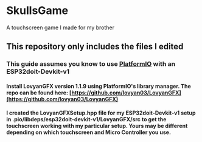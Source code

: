 # SkullsGame
A touchscreen game I made for my brother

## This repository only includes the files I edited

### This guide assumes you know to use [PlatformIO](https://platformio.org/) with an ESP32doit-Devkit-v1

#### Install LovyanGFX version 1.1.9 using PlatformIO's library manager.  The repo can be found here: [https://github.com/lovyan03/LovyanGFX](https://github.com/lovyan03/LovyanGFX)

#### I created the LovyanGFXSetup.hpp file for my ESP32doit-Devkit-v1 setup in .pio/libdeps/esp32doit-devkit-v1/LovyanGFX/src to get the touchscreen working with my particular setup.  Yours may be different depending on which touchscreen and Micro Controller you use.